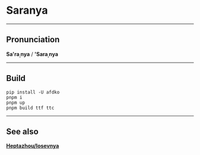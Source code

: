 #	Saranya

*****
##	Pronunciation
**Sa'raˌnya** / **'Saraˌnya**

*****
##	Build
```
pip install -U afdko
pnpm i
pnpm up
pnpm build ttf ttc
```

*****
##	See also
**[Heptazhou/Iosevnya](https://github.com/Heptazhou/Iosevnya)**

